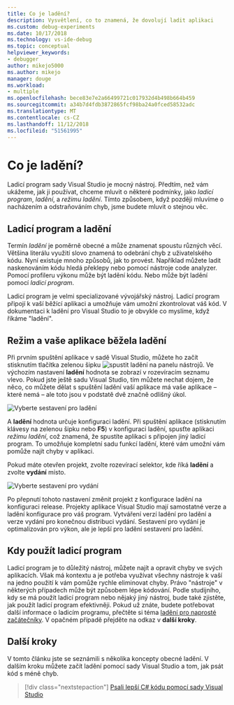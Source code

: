 ```yaml
---
title: Co je ladění?
description: Vysvětlení, co to znamená, že dovolují ladit aplikaci
ms.custom: debug-experiments
ms.date: 10/17/2018
ms.technology: vs-ide-debug
ms.topic: conceptual
helpviewer_keywords:
- debugger
author: mikejo5000
ms.author: mikejo
manager: douge
ms.workload:
- multiple
ms.openlocfilehash: bece83e7e2a66499721c017932d4b498b664b459
ms.sourcegitcommit: a34b7d4fdb3872865fcf98ba24a0fced58532adc
ms.translationtype: MT
ms.contentlocale: cs-CZ
ms.lasthandoff: 11/12/2018
ms.locfileid: "51561995"
---
```

# <a name="what-is-debugging"></a>Co je ladění?

Ladicí program sady Visual Studio je mocný nástroj. Předtím, než vám ukážeme, jak ji používat, chceme mluvit o některé podmínky, jako *ladicí program*, *ladění*, a *režimu ladění*. Tímto způsobem, když později mluvíme o nacházením a odstraňováním chyb, jsme budete mluvit o stejnou věc.

## <a name="debugger-vs-debugging"></a>Ladicí program a ladění

Termín *ladění* je poměrně obecné a může znamenat spoustu různých věcí. Většina literálu využití slovo znamená to odebrání chyb z uživatelského kódu. Nyní existuje mnoho způsobů, jak to provést. Například můžete ladit naskenováním kódu hledá překlepy nebo pomocí nástroje code analyzer. Pomocí profileru výkonu může být ladění kódu. Nebo může být ladění pomocí *ladicí program*.

Ladicí program je velmi specializované vývojářský nástroj. Ladicí program připojí k vaší běžící aplikaci a umožňuje vám umožní zkontrolovat váš kód. V dokumentaci k ladění pro Visual Studio to je obvykle co myslíme, když říkáme "ladění".

## <a name="debug-mode-vs-running-your-app"></a>Režim a vaše aplikace běžela ladění

Při prvním spuštění aplikace v sadě Visual Studio, můžete ho začít stisknutím tlačítka zelenou šipku ![spustit ladění](../debugger/media/dbg-tour-start-debugging.png "spustit ladění") na panelu nástrojů. Ve výchozím nastavení **ladění** hodnota se zobrazí v rozevíracím seznamu vlevo. Pokud jste ještě sadu Visual Studio, tím můžete nechat dojem, že něco, co můžete dělat s spuštění ladění vaší aplikace má vaše aplikace – které nemá – ale toto jsou v podstatě dvě značně odlišný úkol.

![Vyberte sestavení pro ladění](../debugger/media/what-is-debugging-debug-build.png)

A **ladění** hodnota určuje konfiguraci ladění. Při spuštění aplikace (stisknutím klávesy na zelenou šipku nebo **F5**) v konfiguraci ladění, spusťte aplikaci *režimu ladění*, což znamená, že spustíte aplikaci s připojen jiný ladicí program. To umožňuje kompletní sadu funkcí ladění, které vám umožní vám pomůže najít chyby v aplikaci.

Pokud máte otevřen projekt, zvolte rozevírací selektor, kde říká **ladění** a zvolte **vydání** místo.

![Vyberte sestavení pro vydání](../debugger/media/what-is-debugging-release-build.png)

Po přepnutí tohoto nastavení změnit projekt z konfigurace ladění na konfiguraci release. Projekty aplikace Visual Studio mají samostatné verze a ladění konfigurace pro váš program. Vytváření verzí ladění pro ladění a verze vydání pro konečnou distribuci vydání. Sestavení pro vydání je optimalizován pro výkon, ale je lepší pro ladění sestavení pro ladění.

## <a name="when-to-use-a-debugger"></a>Kdy použít ladicí program

Ladicí program je to důležitý nástroj, můžete najít a opravit chyby ve svých aplikacích. Však má kontextu a je potřeba využívat všechny nástroje k vaší na jedno použití k vám pomůže rychle eliminovat chyby. Právo "nástroje" v některých případech může být způsobem lépe kódování. Podle studijního, kdy se má použít ladicí program nebo nějaký jiný nástroj, bude také zjistěte, jak použít ladicí program efektivněji. Pokud už znáte, budete potřebovat další informace o ladicím programu, přečtěte si téma [ladění pro naprosté začátečníky](../debugger/debugging-absolute-beginners.md). V opačném případě přejděte na odkaz v **další kroky**.

## <a name="next-steps"></a>Další kroky

V tomto článku jste se seznámili s několika koncepty obecné ladění. V dalším kroku můžete začít ladění pomocí sady Visual Studio a tom, jak psát kód s méně chyb.

> [!div class="nextstepaction"]
> [Psali lepší C# kódu pomocí sady Visual Studio](../debugger/write-better-code-with-visual-studio.md)
